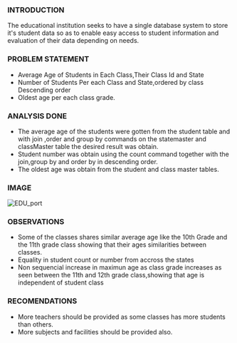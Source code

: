 ### INTRODUCTION
The educational institution seeks to have a single database system to store it's student data so as to enable easy access to student information and evaluation of their data depending on needs.

### PROBLEM STATEMENT
- Average Age of Students in Each Class,Their Class Id and State
- Number of Students Per each Class and State,ordered by class Descending order
- Oldest age per each class grade.
### ANALYSIS DONE
- The average age of the students were gotten from the student table and with join ,order and group by commands on the statemaster and classMaster table the desired result was obtain.
- Student number was obtain using the count command together with the join,group by and order by in descending order.
- The oldest age was obtain from the student and class master tables.
### IMAGE
![EDU_port](https://github.com/user-attachments/assets/bb3f8997-41eb-45df-bb61-0e7d88e253c3)

### OBSERVATIONS
- Some of the classes shares similar average age like the 10th Grade and the 11th grade class showing that their ages similarities between classes.
- Equality in student count or number from accross the states
- Non sequencial increase in maximun age as class grade increases as seen between the 11th and 12th grade class,showing that age is independent of student class
### RECOMENDATIONS
- More teachers should be provided as some classes has more students than others.
- More subjects and facilities should be provided also.
